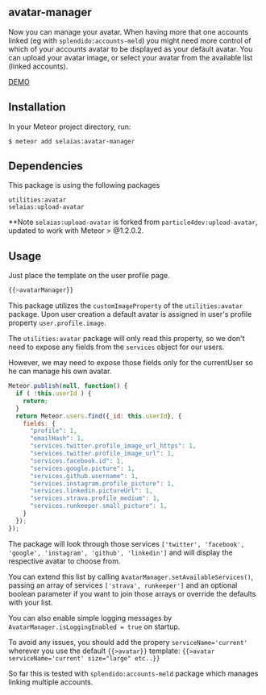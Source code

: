 avatar-manager
----------------
Now you can manage your avatar.  When having more that one accounts linked (eg with `splendido:accounts-meld`) you might need more control of which of your accounts avatar to be displayed as your default avatar. You can upload your avatar image, or select your avatar from the available list (linked accounts).



[DEMO](http://avatarmanager.meteor.com)


Installation
------------
In your Meteor project directory, run:
```shell
$ meteor add selaias:avatar-manager
```

Dependencies
------------

This package is using the following packages

```
utilities:avatar
selaias:upload-avatar
```

**Note
`selaias:upload-avatar` is forked from `particle4dev:upload-avatar`, updated to work with Meteor > @1.2.0.2.

Usage
------------
Just place the template on the user profile page.

```js
{{>avatarManager}}
```

This package utilizes the `customImageProperty` of the `utilities:avatar` package. Upon user creation a default avatar is assigned in user's profile property `user.profile.image`.  

The `utilities:avatar` package will only read this property, so we don't need to expose any fields from the `services` object for our users.

However, we may need to expose those fields only for the currentUser so he can manage his own avatar.

```javascript
Meteor.publish(null, function() {
  if ( !this.userId ) {
    return;
  }
  return Meteor.users.find({_id: this.userId}, { 
    fields: {
      "profile": 1,
      "emailHash": 1,
      "services.twitter.profile_image_url_https": 1,
      "services.twitter.profile_image_url": 1,
      "services.facebook.id": 1,
      "services.google.picture": 1,
      "services.github.username": 1,
      "services.instagram.profile_picture": 1,
      "services.linkedin.pictureUrl": 1,
      "services.strava.profile_medium": 1,
      "services.runkeeper.small_picture": 1,
    } 
  });
});
```

The package will look through those services `['twitter', 'facebook', 'google', 'instagram', 'github', 'linkedin']` and will display the respective avatar to choose from.

You can extend this list by calling `AvatarManager.setAvailableServices()`, passing an array of services `['strava', runkeeper']` and an optional boolean parameter if you want to join those arrays or override the defaults with your list. 

You can also enable simple logging messages by `AvatarManager.isLoggingEnabled = true` on startup.

To avoid any issues, you should add the propery `serviceName='current'` wherever you use the default `{{>avatar}}` template: `{{>avatar serviceName='current' size="large" etc..}}`

So far this is tested with `splendido:accounts-meld` package which manages linking multiple accounts.
